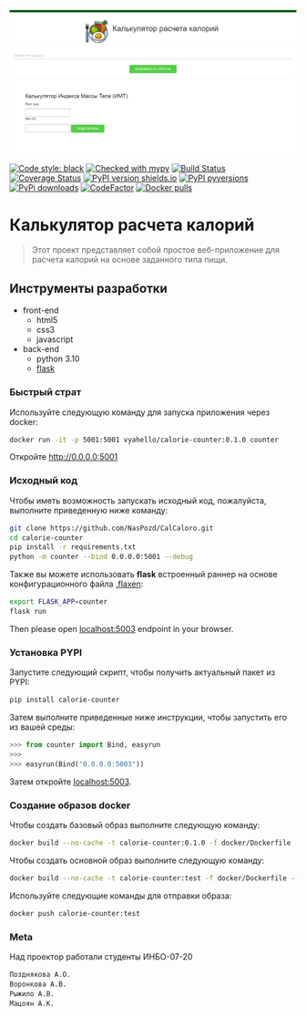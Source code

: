 ![Screenshot](media/Screenshot.png)

[![Code style: black](https://img.shields.io/badge/code%20style-black-000000.svg)](https://github.com/psf/black)
[![Checked with mypy](http://www.mypy-lang.org/static/mypy_badge.svg)](http://mypy-lang.org/)
[![Build Status](https://api.travis-ci.com/vyahello/calorie-counter.svg?branch=master)](https://www.travis-ci.com/github/vyahello/calorie-counter)
[![Coverage Status](https://coveralls.io/repos/github/vyahello/calorie-counter/badge.svg?branch=master)](https://coveralls.io/github/vyahello/calorie-counter?branch=master)
[![PyPI version shields.io](https://img.shields.io/pypi/v/calorie-counter.svg)](https://pypi.python.org/pypi/calorie-counter/)
[![PyPI pyversions](https://img.shields.io/pypi/pyversions/calorie-counter.svg)](https://pypi.python.org/pypi/calorie-counter/)
[![PyPi downloads](https://img.shields.io/pypi/dm/calorie-counter.svg)](https://pypi.python.org/pypi/calorie-counter)
[![CodeFactor](https://www.codefactor.io/repository/github/vyahello/calorie-counter/badge)](https://www.codefactor.io/repository/github/vyahello/calorie-counter)
[![Docker pulls](https://img.shields.io/docker/pulls/vyahello/calorie-counter.svg)](https://hub.docker.com/repository/docker/vyahello/calorie-counter)

# Калькулятор расчета калорий
> Этот проект представляет собой простое веб-приложение для расчета калорий на основе заданного типа пищи.

## Инструменты разработки
- front-end
  - html5
  - css3
  - javascript
- back-end
  - python 3.10
  - [flask](http://flask.palletsprojects.com)

### Быстрый страт

Используйте следующую команду для запуска приложения через docker:
```bash
docker run -it -p 5001:5001 vyahello/calorie-counter:0.1.0 counter
```

Откройте http://0.0.0.0:5001

### Исходный код

Чтобы иметь возможность запускать исходный код, пожалуйста, выполните приведенную ниже команду:
```bash
git clone https://github.com/NasPozd/CalCaloro.git
cd calorie-counter
pip install -r requirements.txt
python -m counter --bind 0.0.0.0:5001 --debug
```

Также вы можете использовать **flask** встроенный раннер на основе конфигурационного файла [.flaxen](.flaxen):
```bash
export FLASK_APP=counter
flask run
```

Then please open [localhost:5003](http://localhost:5003) endpoint in your browser.

### Установка PYPI 

Запустите следующий скрипт, чтобы получить актуальный пакет из PYPI:
```bash
pip install calorie-counter
```
Затем выполните приведенные ниже инструкции, чтобы запустить его из вашей среды:
```python
>>> from counter import Bind, easyrun
>>> 
>>> easyrun(Bind("0.0.0.0:5003"))
```
Затем откройте [localhost:5003](http://localhost:5003 ).

### Создание образов docker

Чтобы создать базовый образ выполните следующую команду:
```bash
docker build --no-cache -t calorie-counter:0.1.0 -f docker/Dockerfile .
```

Чтобы создать основной образ выполните следующую команду:

```bash
docker build --no-cache -t calorie-counter:test -f docker/Dockerfile --build-arg VERSION=0.1.0 .
```

Используйте следующие команды для отправки образа:
```bash
docker push calorie-counter:test
```

### Meta
Над проектор работали студенты ИНБО-07-20
```bash
Позднякова А.О.
Воронкова А.В.
Рыжило А.В.
Мацоян А.К.
```
